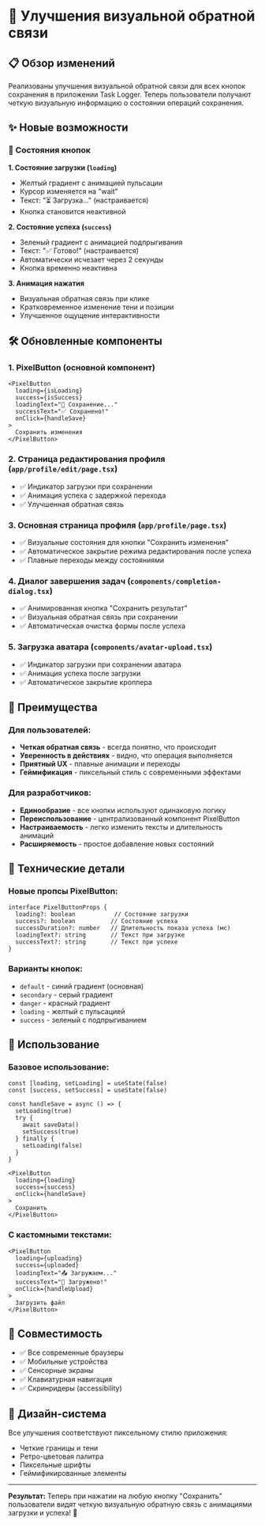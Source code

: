 # 🎨 Улучшения визуальной обратной связи

## 📋 Обзор изменений

Реализованы улучшения визуальной обратной связи для всех кнопок сохранения в приложении Task Logger. Теперь пользователи получают четкую визуальную информацию о состоянии операций сохранения.

## ✨ Новые возможности

### 🔄 Состояния кнопок

**1. Состояние загрузки (`loading`)**
- Желтый градиент с анимацией пульсации
- Курсор изменяется на "wait"
- Текст: "⏳ Загрузка..." (настраивается)
- Кнопка становится неактивной

**2. Состояние успеха (`success`)**
- Зеленый градиент с анимацией подпрыгивания
- Текст: "✅ Готово!" (настраивается)
- Автоматически исчезает через 2 секунды
- Кнопка временно неактивна

**3. Анимация нажатия**
- Визуальная обратная связь при клике
- Кратковременное изменение тени и позиции
- Улучшенное ощущение интерактивности

## 🛠️ Обновленные компоненты

### 1. **PixelButton** (основной компонент)
```tsx
<PixelButton 
  loading={isLoading}
  success={isSuccess}
  loadingText="💾 Сохранение..."
  successText="✅ Сохранено!"
  onClick={handleSave}
>
  Сохранить изменения
</PixelButton>
```

### 2. **Страница редактирования профиля** (`app/profile/edit/page.tsx`)
- ✅ Индикатор загрузки при сохранении
- ✅ Анимация успеха с задержкой перехода
- ✅ Улучшенная обратная связь

### 3. **Основная страница профиля** (`app/profile/page.tsx`)
- ✅ Визуальные состояния для кнопки "Сохранить изменения"
- ✅ Автоматическое закрытие режима редактирования после успеха
- ✅ Плавные переходы между состояниями

### 4. **Диалог завершения задач** (`components/completion-dialog.tsx`)
- ✅ Анимированная кнопка "Сохранить результат"
- ✅ Визуальная обратная связь при сохранении
- ✅ Автоматическая очистка формы после успеха

### 5. **Загрузка аватара** (`components/avatar-upload.tsx`)
- ✅ Индикатор загрузки при сохранении аватара
- ✅ Анимация успеха после загрузки
- ✅ Автоматическое закрытие кроппера

## 🎯 Преимущества

### Для пользователей:
- **Четкая обратная связь** - всегда понятно, что происходит
- **Уверенность в действиях** - видно, что операция выполняется
- **Приятный UX** - плавные анимации и переходы
- **Геймификация** - пиксельный стиль с современными эффектами

### Для разработчиков:
- **Единообразие** - все кнопки используют одинаковую логику
- **Переиспользование** - централизованный компонент PixelButton
- **Настраиваемость** - легко изменить тексты и длительность анимаций
- **Расширяемость** - простое добавление новых состояний

## 🔧 Технические детали

### Новые пропсы PixelButton:
```tsx
interface PixelButtonProps {
  loading?: boolean           // Состояние загрузки
  success?: boolean          // Состояние успеха
  successDuration?: number   // Длительность показа успеха (мс)
  loadingText?: string       // Текст при загрузке
  successText?: string       // Текст при успехе
}
```

### Варианты кнопок:
- `default` - синий градиент (основная)
- `secondary` - серый градиент
- `danger` - красный градиент
- `loading` - желтый с пульсацией
- `success` - зеленый с подпрыгиванием

## 🚀 Использование

### Базовое использование:
```tsx
const [loading, setLoading] = useState(false)
const [success, setSuccess] = useState(false)

const handleSave = async () => {
  setLoading(true)
  try {
    await saveData()
    setSuccess(true)
  } finally {
    setLoading(false)
  }
}

<PixelButton 
  loading={loading}
  success={success}
  onClick={handleSave}
>
  Сохранить
</PixelButton>
```

### С кастомными текстами:
```tsx
<PixelButton 
  loading={uploading}
  success={uploaded}
  loadingText="📤 Загружаем..."
  successText="🎉 Загружено!"
  onClick={handleUpload}
>
  Загрузить файл
</PixelButton>
```

## 📱 Совместимость

- ✅ Все современные браузеры
- ✅ Мобильные устройства
- ✅ Сенсорные экраны
- ✅ Клавиатурная навигация
- ✅ Скринридеры (accessibility)

## 🎨 Дизайн-система

Все улучшения соответствуют пиксельному стилю приложения:
- Четкие границы и тени
- Ретро-цветовая палитра
- Пиксельные шрифты
- Геймификированные элементы

---

**Результат:** Теперь при нажатии на любую кнопку "Сохранить" пользователи видят четкую визуальную обратную связь с анимациями загрузки и успеха! 🎉 